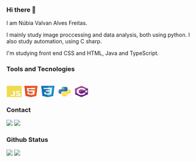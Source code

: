 ### Hi there 👋
I am Núbia Valvan Alves Freitas. 

I mainly study image proccessing and data analysis, both using python. I also study automation, using C sharp.

I'm studying front end CSS and HTML, Java and TypeScript.

### Tools and Tecnologies

<div style="display: inline_block"><br>
  <img align="center" alt="Val-Js" height="30" width="40" src="https://raw.githubusercontent.com/devicons/devicon/master/icons/javascript/javascript-plain.svg">
  <img align="center" alt="Val-HTML" height="30" width="40" src="https://raw.githubusercontent.com/devicons/devicon/master/icons/html5/html5-original.svg">
  <img align="center" alt="Val-CSS" height="30" width="40" src="https://raw.githubusercontent.com/devicons/devicon/master/icons/css3/css3-original.svg">
  <img align="center" alt="Val-Python" height="30" width="40" src="https://raw.githubusercontent.com/devicons/devicon/master/icons/python/python-original.svg">
  <img align="center" alt="Rafa-Csharp" height="30" width="40" src="https://raw.githubusercontent.com/devicons/devicon/master/icons/csharp/csharp-original.svg">
</div>

### Contact

<div> 
  <a href = "mailto:vvalvan@gmail.com"><img src="https://img.shields.io/badge/-Gmail-%23333?style=for-the-badge&logo=gmail&logoColor=white" target="_blank"></a>
  <a href="https://www.linkedin.com/in/victor-valvan-alves-freitas-2b49b6250/" target="_blank"><img src="https://img.shields.io/badge/-LinkedIn-%230077B5?style=for-the-badge&logo=linkedin&logoColor=white" target="_blank"></a> 
</div>

### Github Status
<div
  <a href = "https://beacons.ai/valvann">
<img height="180" src="https://github-readme-stats.vercel.app/api?username=Valvann&show_icons=true&theme=transparent">
<img height="180" src=https://github-readme-stats.vercel.app/api/top-langs/?username=anuraghazra&exclude_repo=github-readme-stats,anuraghazra.github.io>
</div>

